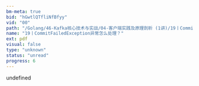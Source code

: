 ```yaml
---
bm-meta: true
bid: "hGwtlQTfliNfBfyy"
vid: "00"
path: "/Golang/46-Kafka核心技术与实战/04-客户端实践及原理剖析 (1讲)/19丨CommitFailedException异常怎么处理？.pdf"
name: "19丨CommitFailedException异常怎么处理？"
ext: pdf
visual: false
type: "unknown"
status: "unread"
progress: 6
---
```

undefined